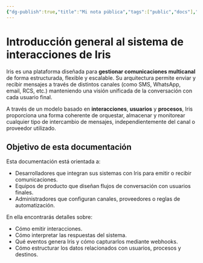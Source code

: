 ```yaml
---
{"dg-publish":true,"title":"Mi nota pública","tags":["public","docs"],"permalink":"/01-introduccion/introduccion-general-al-sistema-de-interacciones-de-iris/","dgPassFrontmatter":true}
---
```



# Introducción general al sistema de interacciones de Iris

Iris es una plataforma diseñada para **gestionar comunicaciones multicanal** de forma estructurada, flexible y escalable. Su arquitectura permite enviar y recibir mensajes a través de distintos canales (como SMS, WhatsApp, email, RCS, etc.) manteniendo una visión unificada de la conversación con cada usuario final.

A través de un modelo basado en **interacciones**, **usuarios** y **procesos**, Iris proporciona una forma coherente de orquestar, almacenar y monitorear cualquier tipo de intercambio de mensajes, independientemente del canal o proveedor utilizado.

## Objetivo de esta documentación

Esta documentación está orientada a:

- Desarrolladores que integran sus sistemas con Iris para emitir o recibir comunicaciones.
- Equipos de producto que diseñan flujos de conversación con usuarios finales.
- Administradores que configuran canales, proveedores o reglas de automatización.

En ella encontrarás detalles sobre:

- Cómo emitir interacciones.
- Cómo interpretar las respuestas del sistema.
- Qué eventos genera Iris y cómo capturarlos mediante webhooks.
- Cómo estructurar los datos relacionados con usuarios, procesos y destinos.


